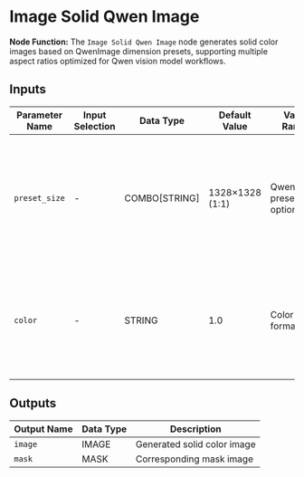 # Image Solid Qwen Image

**Node Function:** The `Image Solid Qwen Image` node generates solid color images based on QwenImage dimension presets, supporting multiple aspect ratios optimized for Qwen vision model workflows.

## Inputs

| Parameter Name | Input Selection | Data Type | Default Value | Value Range | Description |
| -------------- | --------------- | --------- | ------------- | ----------- | ----------- |
| `preset_size` | - | COMBO[STRING] | 1328×1328 (1:1) | QwenImage preset options | Preset size selection optimized for Qwen vision model, includes common ratios from 9:16 to 16:9 |
| `color` | - | STRING | 1.0 | Color formats | Image color, supports grayscale (0.0-1.0), hex (#RRGGBB), and RGB (R,G,B) formats |

## Outputs

| Output Name | Data Type | Description |
|-------------|-----------|-------------|
| `image` | IMAGE | Generated solid color image |
| `mask` | MASK | Corresponding mask image |